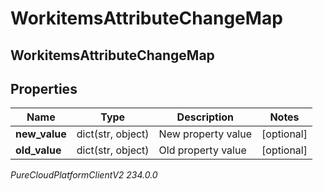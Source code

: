 # WorkitemsAttributeChangeMap

## WorkitemsAttributeChangeMap

## Properties

|Name | Type | Description | Notes|
|------------ | ------------- | ------------- | -------------|
| **new_value** | dict(str, object) | New property value | [optional] |
| **old_value** | dict(str, object) | Old property value | [optional] |



_PureCloudPlatformClientV2 234.0.0_
